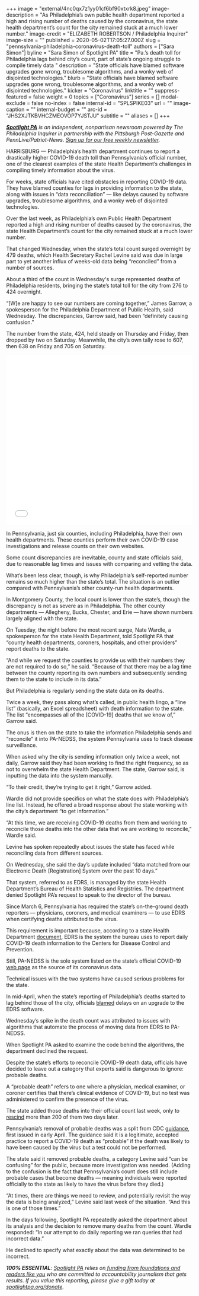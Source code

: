 +++
image = "external/4nc0qx7z1yy01cf6bf90xtxrk8.jpeg"
image-description = "As Philadelphia’s own public health department reported a high and rising number of deaths caused by the coronavirus, the state health department’s count for the city remained stuck at a much lower number."
image-credit = "ELIZABETH ROBERTSON / Philadelphia Inquirer"
image-size = ""
published = 2020-05-02T17:05:27.000Z
slug = "pennsylvania-philadelphia-coronavirus-death-toll"
authors = ["Sara Simon"]
byline = "Sara Simon of Spotlight PA"
title = "Pa.’s death toll for Philadelphia lags behind city’s count, part of state’s ongoing struggle to compile timely data  "
description = "State officials have blamed software upgrades gone wrong, troublesome algorithms, and a wonky web of disjointed technologies."
blurb = "State officials have blamed software upgrades gone wrong, troublesome algorithms, and a wonky web of disjointed technologies."
kicker = "Coronavirus"
linktitle = ""
suppress-featured = false
weight = 0
topics = ["Coronavirus"]
series = []
modal-exclude = false
no-index = false
internal-id = "SPLSPIKE03"
url = ""
image-caption = ""
internal-budget = ""
arc-id = "JHS2XJTKBVHCZMEOVOP7YJSTJU"
subtitle = ""
aliases = []
+++

<a href="https://www.spotlightpa.org/"><i><b>Spotlight PA</b></i></a><i> is an independent, nonpartisan newsroom powered by The Philadelphia Inquirer in partnership with the Pittsburgh Post-Gazette and PennLive/Patriot-News. </i><a href="https://www.spotlightpa.org/newsletters"><i>Sign up for our free weekly newsletter</i></a><i>.</i>

HARRISBURG — Philadelphia’s health department continues to report a drastically higher COVID-19 death toll than Pennsylvania’s official number, one of the clearest examples of the state Health Department’s challenges in compiling timely information about the virus.

For weeks, state officials have cited obstacles in reporting COVID-19 data. They have blamed counties for lags in providing information to the state, along with issues in “data reconciliation” — like delays caused by software upgrades, troublesome algorithms, and a wonky web of disjointed technologies.

Over the last week, as Philadelphia’s own Public Health Department reported a high and rising number of deaths caused by the coronavirus, the state Health Department’s count for the city remained stuck at a much lower number.

<script src="https://www.spotlightpa.org/embed.js" async></script><div data-spl-embed-version="1" data-spl-src="https://www.spotlightpa.org/embeds/donate/"></div>


That changed Wednesday, when the state’s total count surged overnight by 479 deaths, which Health Secretary Rachel Levine said was due in large part to yet another influx of weeks-old data being “reconciled” from a number of sources.

About a third of the count in Wednesday's surge represented deaths of Philadelphia residents, bringing the state’s total toll for the city from 276 to 424 overnight.

“[W]e are happy to see our numbers are coming together,” James Garrow, a spokesperson for the Philadelphia Department of Public Health, said Wednesday. The discrepancies, Garrow said, had been “definitely causing confusion.”

The number from the state, 424, held steady on Thursday and Friday, then dropped by two on Saturday. Meanwhile, the city’s own tally rose to 607, then 638 on Friday and 705 on Saturday. 

<iframe title="How many people are dying of COVID-19 in Philadelphia? State, city data differs&amp;nbsp;" aria-label="Table" id="datawrapper-chart-pFr0d" src="//datawrapper.dwcdn.net/pFr0d/1/" scrolling="no" frameborder="0" style="width: 0; min-width: 100% !important; border: none;" height="460"></iframe><script type="text/javascript">!function(){"use strict";window.addEventListener("message",function(a){if(void 0!==a.data["datawrapper-height"])for(var e in a.data["datawrapper-height"]){var t=document.getElementById("datawrapper-chart-"+e)||document.querySelector("iframe[src*='"+e+"']");t&&(t.style.height=a.data["datawrapper-height"][e]+"px")}})}();
</script>

In Pennsylvania, just six counties, including Philadelphia, have their own health departments. These counties perform their own COVID-19 case investigations and release counts on their own websites.

Some count discrepancies are inevitable, county and state officials said, due to reasonable lag times and issues with comparing and vetting the data.

What’s been less clear, though, is why Philadelphia’s self-reported number remains so much higher than the state’s total. The situation is an outlier compared with Pennsylvania’s other county-run health departments.

In Montgomery County, the local count is lower than the state’s, though the discrepancy is not as severe as in Philadelphia. The other county departments — Allegheny, Bucks, Chester, and Erie — have shown numbers largely aligned with the state.

On Tuesday, the night before the most recent surge, Nate Wardle, a spokesperson for the state Health Department, told Spotlight PA that “county health departments, coroners, hospitals, and other providers” report deaths to the state.

“And while we request the counties to provide us with their numbers they are not required to do so,” he said. “Because of that there may be a lag time between the county reporting its own numbers and subsequently sending them to the state to include in its data.”

But Philadelphia is regularly sending the state data on its deaths.

Twice a week, they pass along what’s called, in public health lingo, a “line list” (basically, an Excel spreadsheet) with death information to the state. The list “encompasses all of the [COVID-19] deaths that we know of,” Garrow said.

The onus is then on the state to take the information Philadelphia sends and “reconcile” it into PA-NEDSS, the system Pennsylvania uses to track disease surveillance.

When asked why the city is sending information only twice a week, not daily, Garrow said they had been working to find the right frequency, so as not to overwhelm the state Health Department. The state, Garrow said, is inputting the data into the system manually.

“To their credit, they’re trying to get it right,” Garrow added.

Wardle did not provide specifics on what the state does with Philadelphia’s line list. Instead, he offered a broad response about the state working with the city’s department “to get information.”

“At this time, we are receiving COVID-19 deaths from them and working to reconcile those deaths into the other data that we are working to reconcile,” Wardle said.

Levine has spoken repeatedly about issues the state has faced while reconciling data from different sources.

On Wednesday, she said the day’s update included “data matched from our Electronic Death [Registration] System over the past 10 days.”

That system, referred to as EDRS, is managed by the state Health Department’s Bureau of Health Statistics and Registries. The department denied Spotlight PA’s request to speak to the director of the bureau.

Since March 6, Pennsylvania has required the state’s on-the-ground death reporters — physicians, coroners, and medical examiners — to use EDRS when certifying deaths attributed to the virus.

This requirement is important because, according to a state Health Department <a href="https://www.health.pa.gov/topics/Documents/Reporting-Registries/SRN%202020-13%20Additional%20Guidance%20for%20Medical%20Professionals%20-%20Reporting%20of%20Deaths%20Attributed%20to%20COVID-19.pdf">document</a>, EDRS is the system the bureau uses to report daily COVID-19 death information to the Centers for Disease Control and Prevention.

Still, PA-NEDSS is the sole system listed on the state’s official COVID-19 <a href="https://web.archive.org/20200319051230/https://www.health.pa.gov/topics/disease/coronavirus/Pages/Cases.aspx">web page</a> as the source of its coronavirus data.

Technical issues with the two systems have caused serious problems for the state.

In mid-April, when the state’s reporting of Philadelphia’s deaths started to lag behind those of the city, officials <a href="https://www.witf.org/2020/04/17/pa-underreported-18-of-covid-deaths-this-week-officials-blame-computer-glitches/">blamed</a> delays on an upgrade to the EDRS software.

Wednesday’s spike in the death count was attributed to issues with algorithms that automate the process of moving data from EDRS to PA-NEDSS.

<script src="https://www.spotlightpa.org/embed.js" async></script><div data-spl-embed-version="1" data-spl-src="https://www.spotlightpa.org/embeds/newsletter/"></div>


When Spotlight PA asked to examine the code behind the algorithms, the department declined the request.

Despite the state’s efforts to reconcile COVID-19 death data, officials have decided to leave out a category that experts said is dangerous to ignore: probable deaths.

A “probable death” refers to one where a physician, medical examiner, or coroner certifies that there’s clinical evidence of COVID-19, but no test was administered to confirm the presence of the virus.

The state added those deaths into their official count last week, only to <a href="https://www.spotlightpa.org/news/2020/04/pennsylvania-coronavirus-death-count-changes/">rescind</a> more than 200 of them two days later.

Pennsylvania’s removal of probable deaths was a split from CDC <a href="https://www.cdc.gov/nchs/data/nvss/vsrg/vsrg03-508.pdf">guidance</a>, first issued in early April. The guidance said it is a legitimate, accepted practice to report a COVID-19 death as “probable” if the death was likely to have been caused by the virus but a test could not be performed.

The state said it removed probable deaths, a category Levine said “can be confusing” for the public, because more investigation was needed. (Adding to the confusion is the fact that Pennsylvania’s count does still include probable cases that become deaths — meaning individuals were reported officially to the state as likely to have the virus before they died.)

“At times, there are things we need to review, and potentially revisit the way the data is being analyzed,” Levine said last week of the situation. “And this is one of those times.”

In the days following, Spotlight PA repeatedly asked the department about its analysis and the decision to remove many deaths from the count. Wardle responded: “In our attempt to do daily reporting we ran queries that had incorrect data.”

He declined to specify what exactly about the data was determined to be incorrect.

<i><b>100% ESSENTIAL</b></i><i>: </i><a href="https://www.spotlightpa.org/"><i>Spotlight PA</i></a><i> relies on</i><a href="https://www.spotlightpa.org/support"><i> funding from foundations and readers like you</i></a><i> who are committed to accountability journalism that gets results. If you value this reporting, please give a gift today at </i><a href="https://www.spotlightpa.org/donate"><i>spotlightpa.org/donate</i></a><i>.</i>

<script src="https://www.spotlightpa.org/embed.js" async></script><div data-spl-embed-version="1" data-spl-src="https://www.spotlightpa.org/embeds/tips/?tip_text=Do%20you%20have%20a%20tip%20about%20%3Cb%3Ehow%20Pa.'s%20government%20is%20responding%20to%20the%20coronavirus%3C%2Fb%3E%3F%20Tell%20us."></div>
